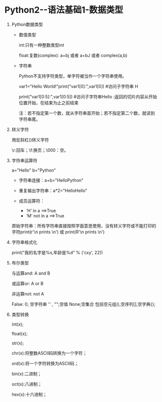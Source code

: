 # Python2--语法基础1-数据类型

1. Python数据类型

   + 数值类型

     int:只有一种整数类型int

     float:复数(complex): a+bj 或者 a+bJ 或者 complex(a,b)

   + 字符串

     Python不支持字符类型，单字符被当作一个字符串使用。

     var1="Hello World!"print("var1[0]:",var1[0]) #访问子字符串 H

     print("var1[0:5]:",var1[0:5]) #访问子字符串Hello :返回的切片内容从开始位置开始，在结束为止之前结束

     注：若不指定第一个数，就从字符串首开始；若不指定第二个数，就读到字符串尾。

2. 转义字符

   用反斜杠(\)转义字符

   \r:回车；\f:换页；\000：空。

3. 字符串运算符

   a="Hello" b="Python"

   + 字符串连接：a+b="HelloPython"

   + 重复输出字符串：a*2="HelloHello"

   + 成员运算符：
     + ‘H’ in a ==>True
     + ‘M’ not in a ==>True

   原始字符串：所有字符串直接按照字面意思使用，没有转义字符或不能打印的字符print(r'\n prints \n') 或 print(R'\n prints \n')

4. 字符串格式化

   print("我的名字是%s,年龄是%d" % ('cxy', 22))

5. 布尔类型

   与运算and: A and B

   或运算or: A or B

   非运算not: not A

   False: 0; 空字符串 '' , "";空值 None;空集合 包括空元组(),空序列[],空字典{}; 

6. 类型转换

   int(x);

   float(x);

   str(x);

   chr(x):将整数ASCII码转换为一个字符；

   ord(x):将一个字符转换为ASCII码；

   bin(x):二进制；

   oct(x):八进制；

   hex(x):十六进制；

 

 

 

 

 

   
